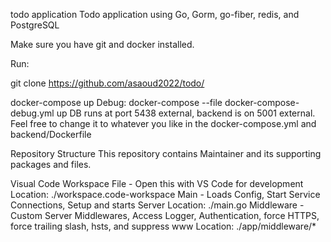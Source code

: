 todo application
Todo application using Go, Gorm, go-fiber, redis, and PostgreSQL

Make sure you have git and docker installed.

Run:

git clone https://github.com/asaoud2022/todo/

docker-compose up
Debug:
docker-compose --file docker-compose-debug.yml up
DB runs at port 5438 external, backend is on 5001 external. Feel free to change it to whatever you like in the docker-compose.yml and backend/Dockerfile

Repository Structure
This repository contains Maintainer and its supporting packages and files.

Visual Code Workspace File - Open this with VS Code for development
Location: ./workspace.code-workspace
Main - Loads Config, Start Service Connections, Setup and starts Server
Location: ./main.go
Middleware - Custom Server Middlewares, Access Logger, Authentication, force HTTPS, force trailing slash, hsts, and suppress www
Location: ./app/middleware/*
